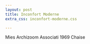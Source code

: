 ```yaml
---
layout: post
title: Inconfort Moderne
extra_css: inconfort-moderne.css

---
```

Mies
Archizoom Associati
1969
Chaise
